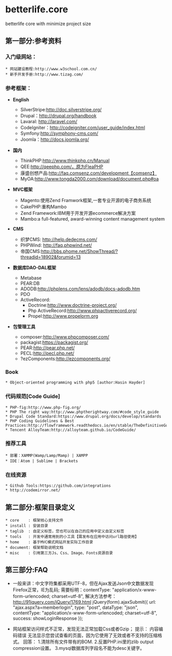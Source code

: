 # betterlife.core
betterlife core with minimize project size

## 第一部分:参考资料
### 入门级网站：
    * 网站建设教程:http://www.w3school.com.cn/
    * 新手开发手册:http://www.tizag.com/

### 参考框架：
* **English**
    * SilverStripe:http://doc.silverstripe.org/
    * Drupal：http://drupal.org/handbook
    * Lavaral: http://laravel.com/
    * CodeIgniter：http://codeigniter.com/user_guide/index.html
    * Symfony:http://symphony-cms.com/
    * Joomla：http://docs.joomla.org/

* **国内**
    * ThinkPHP:http://www.thinkphp.cn/Manual
    * QEE:http://qeephp.com/，原为FleaPHP
    * 康盛创想产品:http://faq.comsenz.com/development【comsenz】
    * MyOA:http://www.tongda2000.com/download/document.php#oa

* **MVC框架**
    * Magento:使用Zend Framwork框架,一套专业开源的电子商务系统
    * CakePHP:重构Mambo
    * Zend Framework:IBM用于开发开源ecommerce解决方案
    * Mambo:a full-featured, award-winning content management system

* **CMS**
    * 织梦CMS: http://help.dedecms.com/
    * PHPWind: http://faq.phpwind.net/
    * 帝国CMS:http://bbs.phome.net/ShowThread/?threadid=18902&forumid=13

* **数据库DAO-DAL框架**
    * Metabase
    * PEAR:DB
    * ADODB:http://phplens.com/lens/adodb/docs-adodb.htm
    * PDO
    * ActiveRecord:
        - Doctrine:http://www.doctrine-project.org/
        - Php ActiveRecord:http://www.phpactiverecord.org/
        - Propel:http://www.propelorm.org

* **包管理工具**
    * composer:http://www.phpcomposer.com/
    * packagist:https://packagist.org/
    * PEAR:http://pear.php.net/
    * PECL:http://pecl.php.net/
    * ?ezComponents:http://ezcomponents.org/

### Book
    * Object-oriented programming with php5 [author:Hasin Hayder]

### 代码规范[Code Guide]
    * PHP-fig:http://www.php-fig.org/
    * PHP The right way:http://www.phptherightway.com/#code_style_guide
    * Drupal Code Standard:https://www.drupal.org/docs/develop/standards
    * PHP Coding Guidelines & Best Practices:http://flowframework.readthedocs.io/en/stable/TheDefinitiveGuide/PartV/CodingGuideLines/PHP.html
    * Tencent AlloyTeam:http://alloyteam.github.io/CodeGuide/

### 推荐工具
    * 部署：XAMMP(Wamp/Lamp/Mamp) | XAMPP
    * IDE：Atom | Sublime | Brackets

### 在线资源
    * Github Tools:https://github.com/integrations
    * http://codemirror.net/

## 第二部分:框架目录定义
    * core    : 框架核心支持文件
    * install : 安装目录
    * taglib  : 自定义标签，您也可以在自己的应用中定义自定义标签
    * tools   : 开发中通常用到的小工具【需发布在应用中访问url路径使用】
    * home    : 基于MVC模式网站开发实际工作目录
    * document: 框架帮助说明文档
    * misc    : 引用第三方Js、Css、Image、Fonts资源目录

## 第三部分:FAQ
* 一般来讲：中文字符集都采用UTF-8，但在Ajax发送Json中文数据发现Firefox正常，IE为乱码;
  需要标明：contentType: "application/x-www-form-urlencoded; charset=utf-8",
  解决方法参考：http://91jquery.com/jQuery/1769.html
      jQuery(form).ajaxSubmit({
        url: "ajax.aspx?a=memberlogin",
        type: "post",
        dataType: "json",
        contentType: "application/x-www-form-urlencoded; charset=utf-8",
        success: showLoginResponse
      });

* 网站框架访问样式不正常，发现无法正常加载Css或者Gzip；
    提示：
      内容编码错误
      无法显示您尝试查看的页面，因为它使用了无效或者不支持的压缩格式。
    回答：
      1.清除所有文件带有的BOM.
      2.反置PHP.ini里的zlib output compression设置。
      3.mysql数据库列字段名不能为desc关键字。
